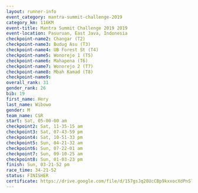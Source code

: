 ```yaml
---
layout: runner-info 
event_category: mantra-summit-challenge-2019 
category_km: 116KM 
event-title: Mantra Summit Challenge 2019 2019 
event-location: Pasuruan, East Java, Indonesia 
checkpoint-name2: Changar (T2) 
checkpoint-name3: Budug Asu (T3) 
checkpoint-name4: UB Forest St (T4) 
checkpoint-name5: Wonorejo 1 (T5) 
checkpoint-name6: Mahapena (T6) 
checkpoint-name7: Wonorejo 2 (T7) 
checkpoint-name8: Mbah Kamad (T8) 
checkpoint-name9: 
overall_rank: 31
gender_rank: 26
bib: 19
first_name: Hery
last_name: Wibowo
gender: M
team_name: CSR
start: Sat, 05-00-00 am
checkpoint2: Sat, 11-35-15 am
checkpoint3: Sat, 07-43-59 pm
checkpoint4: Sat, 10-51-33 pm
checkpoint5: Sun, 04-21-32 am
checkpoint6: Sun, 07-22-01 am
checkpoint7: Sun, 09-10-25 am
checkpoint8: Sun, 01-03-23 pm
finish: Sun, 03-21-52 pm
race_time: 34-21-52
status: FINISHER
certificate: https://drive.google.com/file/d/157gsJq28UcCBp9kxxocXdPnSlI-g28D-/view?usp=sharing
---
```

